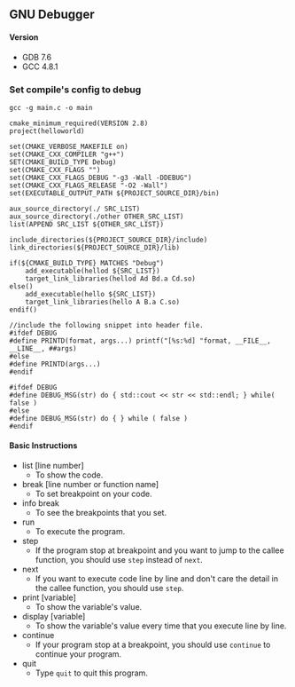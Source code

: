 GNU Debugger
------------

#### Version

* GDB 7.6
* GCC 4.8.1

### Set compile's config to debug

```
gcc -g main.c -o main
```

```
cmake_minimum_required(VERSION 2.8)
project(helloworld)

set(CMAKE_VERBOSE_MAKEFILE on)
set(CMAKE_CXX_COMPILER "g++")
SET(CMAKE_BUILD_TYPE Debug)
set(CMAKE_CXX_FLAGS "")
set(CMAKE_CXX_FLAGS_DEBUG "-g3 -Wall -DDEBUG")
set(CMAKE_CXX_FLAGS_RELEASE "-O2 -Wall")
set(EXECUTABLE_OUTPUT_PATH ${PROJECT_SOURCE_DIR}/bin)

aux_source_directory(./ SRC_LIST)
aux_source_directory(./other OTHER_SRC_LIST)
list(APPEND SRC_LIST ${OTHER_SRC_LIST})

include_directories(${PROJECT_SOURCE_DIR}/include)
link_directories(${PROJECT_SOURCE_DIR}/lib)

if(${CMAKE_BUILD_TYPE} MATCHES "Debug")
    add_executable(hellod ${SRC_LIST})
    target_link_libraries(hellod Ad Bd.a Cd.so)
else()
    add_executable(hello ${SRC_LIST})
    target_link_libraries(hello A B.a C.so)
endif()
```

```
//include the following snippet into header file.
#ifdef DEBUG
#define PRINTD(format, args...) printf("[%s:%d] "format, __FILE__, __LINE__, ##args)
#else
#define PRINTD(args...)
#endif
```

```
#ifdef DEBUG
#define DEBUG_MSG(str) do { std::cout << str << std::endl; } while( false )
#else
#define DEBUG_MSG(str) do { } while ( false )
#endif
```

#### Basic Instructions

* list [line number]
	- To show the code.
* break [line number or function name]
	- To set breakpoint on your code.
* info break
	- To see the breakpoints that you set.
* run
	- To execute the program.
* step
	- If the program stop at breakpoint and you want to jump to the callee function, you should use `step` instead of `next`.
* next
	- If you want to execute code line by line and don't care the detail in the callee function, you should use `step`.
* print [variable]
	- To show the variable's value.
* display [variable]
	- To show the variable's value every time that you execute line by line.
* continue
	- If your program stop at a breakpoint, you should use `continue` to continue your program.
* quit
	- Type `quit` to quit this program.
